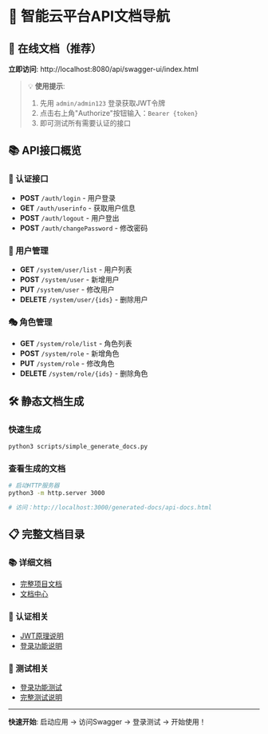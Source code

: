# 🚀 智能云平台API文档导航

## 📖 在线文档（推荐）
**立即访问**: http://localhost:8080/api/swagger-ui/index.html

> 💡 **使用提示**: 
> 1. 先用 `admin/admin123` 登录获取JWT令牌
> 2. 点击右上角"Authorize"按钮输入：`Bearer {token}`
> 3. 即可测试所有需要认证的接口

## 📚 API接口概览

### 🔐 认证接口
- **POST** `/auth/login` - 用户登录 
- **GET** `/auth/userinfo` - 获取用户信息
- **POST** `/auth/logout` - 用户登出
- **POST** `/auth/changePassword` - 修改密码

### 👥 用户管理
- **GET** `/system/user/list` - 用户列表
- **POST** `/system/user` - 新增用户
- **PUT** `/system/user` - 修改用户
- **DELETE** `/system/user/{ids}` - 删除用户

### 🎭 角色管理
- **GET** `/system/role/list` - 角色列表
- **POST** `/system/role` - 新增角色
- **PUT** `/system/role` - 修改角色
- **DELETE** `/system/role/{ids}` - 删除角色

## 🛠️ 静态文档生成

### 快速生成
```bash
python3 scripts/simple_generate_docs.py
```

### 查看生成的文档
```bash
# 启动HTTP服务器
python3 -m http.server 3000

# 访问：http://localhost:3000/generated-docs/api-docs.html
```

## 📋 完整文档目录

### 📚 详细文档
- [完整项目文档](./README.md)
- [文档中心](./docs/README.md)

### 🔐 认证相关
- [JWT原理说明](./docs/JWT令牌原理说明.md)
- [登录功能说明](./docs/登录功能使用说明.md)

### 🧪 测试相关
- [登录功能测试](./docs/测试登录功能.md)
- [完整测试说明](./docs/测试说明.md)

---

**快速开始**: 启动应用 → 访问Swagger → 登录测试 → 开始使用！ 